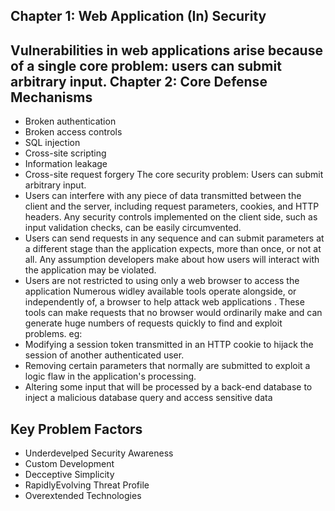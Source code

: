 Chapter 1: Web Application (In) Security
-----------------------------------------
Vulnerabilities in web applications arise because of a single  core problem: users can submit arbitrary input.
Chapter 2: Core Defense Mechanisms
-----------------------------------
* Broken authentication
* Broken access controls
* SQL injection
* Cross-site scripting
* Information leakage
* Cross-site request forgery
The core security problem: Users can submit arbitrary input.
* Users can interfere with any piece of data transmitted between the client and the server, including request parameters, cookies, and HTTP headers. Any security controls implemented on the client side, such as input validation checks, can be easily circumvented.
* Users can send requests in any sequence and can submit parameters at a different stage than the application expects, more than once, or not at all. Any assumption developers make about how users will interact with the application may be violated.
* Users are not restricted to using only a web browser to access the application Numerous widley available tools operate alongside, or independently of, a browser to help attack web applications . These tools can make requests that no browser would ordinarily make and can generate huge numbers of requests quickly to find and exploit problems.
eg:
* Modifying a session token transmitted in an HTTP cookie to hijack the session of another authenticated user.
* Removing certain parameters that normally are submitted to exploit a logic flaw in the application's processing.
* Altering some input that will be processed by a back-end database to inject a malicious database query and access sensitive data

Key Problem Factors
--------------------
* Underdevelped Security Awareness
* Custom Development
* Decceptive Simplicity
* RapidlyEvolving Threat Profile
* Overextended Technologies
  

